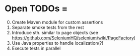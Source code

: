 # Open TODOs =

0. Create Maven module for custom assertions
0. Separate smoke tests from the rest 
0. Introduce sth. similar to page objects (see https://github.com/SeleniumHQ/selenium/wiki/PageFactory)
0. Use Java properties to handle localization(?)
0. Execute tests in parallel